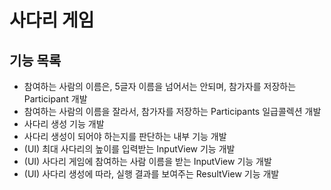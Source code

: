 # 사다리 게임
## 기능 목록
- 참여하는 사람의 이름은, 5글자 이름을 넘어서는 안되며, 참가자를 저장하는 Participant 개발
- 참여하는 사람의 이름을 잘라서, 참가자를 저장하는 Participants 일급콜렉션 개발
- 사다리 생성 기능 개발
- 사다리 생성이 되어야 하는지를 판단하는 내부 기능 개발
- (UI) 최대 사다리의 높이를 입력받는 InputView 기능 개발
- (UI) 사다리 게임에 참여하는 사람 이름을 받는 InputView 기능 개발
- (UI) 사다리 생성에 따라, 실행 결과를 보여주는 ResultView 기능 개발

